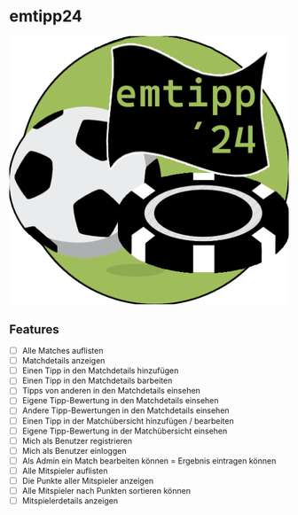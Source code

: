 # emtipp24

![Logo emtipp24](/docs/emtipp24.png)

## Features

- [ ] Alle Matches auflisten
- [ ] Matchdetails anzeigen
- [ ] Einen Tipp in den Matchdetails hinzufügen
- [ ] Einen Tipp in den Matchdetails barbeiten
- [ ] Tipps von anderen in den Matchdetails einsehen
- [ ] Eigene Tipp-Bewertung in den Matchdetails einsehen
- [ ] Andere Tipp-Bewertungen in den Matchdetails einsehen
- [ ] Einen Tipp in der Matchübersicht hinzufügen / bearbeiten
- [ ] Eigene Tipp-Bewertung in der Matchübersicht einsehen
- [ ] Mich als Benutzer registrieren
- [ ] Mich als Benutzer einloggen
- [ ] Als Admin ein Match bearbeiten können = Ergebnis eintragen können
- [ ] Alle Mitspieler auflisten
- [ ] Die Punkte aller Mitspieler anzeigen
- [ ] Alle Mitspieler nach Punkten sortieren können
- [ ] Mitspielerdetails anzeigen
